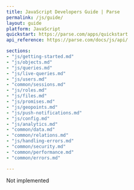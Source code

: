```yaml
---
title: JavaScript Developers Guide | Parse
permalink: /js/guide/
layout: guide
platform: JavaScript
quickstart: https://parse.com/apps/quickstart
api_reference: https://parse.com/docs/js/api/

sections:
- "js/getting-started.md"
- "js/objects.md"
- "js/queries.md"
- "js/live-queries.md"
- "js/users.md"
- "common/sessions.md"
- "js/roles.md"
- "js/files.md"
- "js/promises.md"
- "js/geopoints.md"
- "js/push-notifications.md"
- "js/config.md"
- "js/analytics.md"
- "common/data.md"
- "common/relations.md"
- "js/handling-errors.md"
- "common/security.md"
- "common/performance.md"
- "common/errors.md"

---
```


Not implemented
